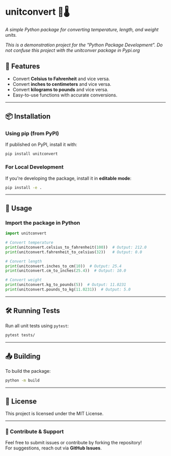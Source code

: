 # **unitconvert** 📏🌡️  

*A simple Python package for converting temperature, length, and weight units.*

*This is a demonstration project for the "Python Package Development". Do not confuse this project with the unitconver package in Pypi.org*

## **🔹 Features**
- Convert **Celsius to Fahrenheit** and vice versa.
- Convert **inches to centimeters** and vice versa.
- Convert **kilograms to pounds** and vice versa.
- Easy-to-use functions with accurate conversions.

---

## **📦 Installation**

### **Using pip (from PyPI)**
If published on PyPI, install it with:

```sh
pip install unitconvert
```

### **For Local Development**

If you're developing the package, install it in **editable mode**:

```sh
pip install -e .
```

---

## **🚀 Usage**

### **Import the package in Python**

```python
import unitconvert

# Convert temperature
print(unitconvert.celsius_to_fahrenheit(100))  # Output: 212.0
print(unitconvert.fahrenheit_to_celsius(32))   # Output: 0.0

# Convert length
print(unitconvert.inches_to_cm(10))  # Output: 25.4
print(unitconvert.cm_to_inches(25.4))  # Output: 10.0

# Convert weight
print(unitconvert.kg_to_pounds(5))  # Output: 11.0231
print(unitconvert.pounds_to_kg(11.0231))  # Output: 5.0
```

---

## **🛠️ Running Tests**

Run all unit tests using `pytest`:

```sh
pytest tests/
```

---

## **📤 Building**

To build the package:

```sh
python -m build
```

---

## **📄 License**
This project is licensed under the MIT License.

---

### **🌟 Contribute & Support**
Feel free to submit issues or contribute by forking the repository!  
For suggestions, reach out via **GitHub Issues**.
